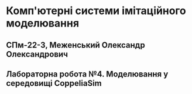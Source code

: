 # Комп'ютерні системи імітаційного моделювання
## СПм-22-3, Меженський Олександр Олександрович
## Лабораторна робота №4. Моделювання у середовищі CoppeliaSim

<br>
